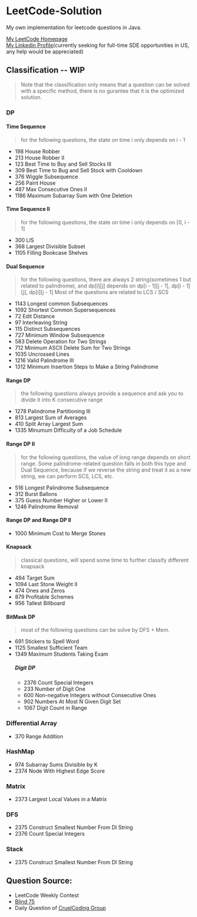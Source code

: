 # LeetCode-Solution

My own implementation for leetcode questions in Java.

[My LeetCode Homepage](https://leetcode.com/zeningc/)  
[My Linkedin Profile](https://www.linkedin.com/in/zening99/)(currently seeking for full-time SDE opportunities in US, any help would be appreciated)

## Classification -- WIP
> Note that the classification only means that a question can be solved with a specific method, there is no gurantee that it is the optimized solution.
### DP
#### Time Sequence
> for the following questions, the state on time i only depends on i - 1

- 198 House Robber
- 213 House Robber II
- 123 Best Time to Buy and Sell Stocks III
- 309 Best Time to Bug and Sell Stock with Cooldown
- 376 Wiggle Subsequence
- 256 Paint House
- 487 Max Consecutive Ones II
- 1186 Maximum Subarray Sum with One Deletion

#### Time Sequence II
> for the following questions, the state on time i only depends on [0, i - 1]
- 300 LIS
- 368 Largest Divisible Subset
- 1105 Filling Bookcase Shelves

#### Dual Sequence
> for the following questions, there are always 2 string(sometimes 1 but related to palindrome), and dp[i][j] depends on dp[i - 1][j - 1], dp[i - 1][j], dp[i][j - 1]
> Most of the questions are related to LCS / SCS

- 1143 Longest common Subsequences
- 1092 Shortest Common Supersequences
- 72 Edit Distance
- 97 Interleaving String
- 115 Distinct Subsequences
- 727 Minimum Window Subsequence
- 583 Delete Operation for Two Strings
- 712 Minimum ASCII Delete Sum for Two Strings
- 1035 Uncrossed Lines
- 1216 Valid Palindrome III
- 1312 Minimum Insertion Steps to Make a String Palindrome

#### Range DP
> the following questions always provide a sequence and ask you to divide it into K consecutive range

- 1278 Palindrome Partitioning III
- 813 Largest Sum of Averages
- 410 Split Array Largest Sum
- 1335 Minumum Difficulty of a Job Schedule

#### Range DP II
> for the following questions, the value of long range depends on short range. Some palindrome-related question falls in both this type and Dual Sequence, because if we reverse the string and treat it as a new string, we can perform SCS, LCS, etc.

- 516 Longest Palindrome Subsequence
- 312 Burst Ballons
- 375 Guess Number Higher or Lower II
- 1246 Palindrome Removal

#### Range DP and Range DP II
- 1000 Minimum Cost to Merge Stones

#### Knapsack
> classical questions, will spend some time to further classify different knapsack

- 494 Target Sum
- 1094 Last Stone Weight II
- 474 Ones and Zeros
- 879 Profitable Schemes
- 956 Tallest Billboard

#### BitMask DP
> most of the following questions can be solve by DFS + Mem. 

- 691 Stickers to Spell Word
- 1125 Smallest Sufficient Team
- 1349 Maximum Students Taking Exam
    ##### Digit DP
    - 2376 Count Special Integers
    - 233 Number of Digit One
    - 600 Non-negative Integers without Consecutive Ones
    - 902 Numbers At Most N Given Digit Set
    - 1067 Digit Count in Range


### Differential Array
- 370 Range Addition

### HashMap
- 974 Subarray Sums Divisible by K
- 2374 Node With Highest Edge Score

### Matrix
- 2373 Largest Local Values in a Matrix

### DFS
- 2375 Construct Smallest Number From DI String
- 2376 Count Special Integers

### Stack
- 2375 Construct Smallest Number From DI String



## Question Source:
- LeetCode Weekly Contest
- [Blind 75](https://leetcode.com/discuss/general-discussion/460599/blind-75-leetcode-questions)
- Daily Question of [CruelCoding Group](http://board.cruelcoding.com/)
